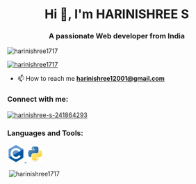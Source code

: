 <h1 align="center">Hi 👋, I'm HARINISHREE S</h1>
<h3 align="center">A passionate Web developer from India</h3>

<p align="left"> <img src="https://komarev.com/ghpvc/?username=harinishree1717&label=Profile%20views&color=0e75b6&style=flat" alt="harinishree1717" /> </p>

<p align="left"> <a href="https://github.com/ryo-ma/github-profile-trophy"><img src="https://github-profile-trophy.vercel.app/?username=harinishree1717" alt="harinishree1717" /></a> </p>

- 📫 How to reach me **harinishree12001@gmail.com**

<h3 align="left">Connect with me:</h3>
<p align="left">
<a href="https://linkedin.com/in/harinishree-s-241864293" target="blank"><img align="center" src="https://raw.githubusercontent.com/rahuldkjain/github-profile-readme-generator/master/src/images/icons/Social/linked-in-alt.svg" alt="harinishree-s-241864293" height="30" width="40" /></a>
</p>

<h3 align="left">Languages and Tools:</h3>
<p align="left"> <a href="https://www.cprogramming.com/" target="_blank" rel="noreferrer"> <img src="https://raw.githubusercontent.com/devicons/devicon/master/icons/c/c-original.svg" alt="c" width="40" height="40"/> </a> <a href="https://www.python.org" target="_blank" rel="noreferrer"> <img src="https://raw.githubusercontent.com/devicons/devicon/master/icons/python/python-original.svg" alt="python" width="40" height="40"/> </a> </p>

<p>&nbsp;<img align="center" src="https://github-readme-stats.vercel.app/api?username=harinishree1717&show_icons=true&locale=en" alt="harinishree1717" /></p>
